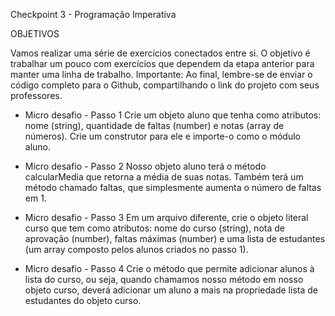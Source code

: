 Checkpoint 3 - Programação Imperativa

OBJETIVOS

Vamos realizar uma série de exercícios conectados entre si. O objetivo é trabalhar um pouco com exercícios que dependem da etapa anterior para manter uma linha de trabalho.
Importante: Ao final, lembre-se de enviar o código completo para o Github, compartilhando o link do projeto com seus professores.

- Micro desafio - Passo 1
Crie um objeto aluno que tenha como atributos: nome (string), quantidade de faltas (number) e notas (array de números). Crie um construtor para ele e importe-o como o módulo aluno.

- Micro desafio - Passo 2
Nosso objeto aluno terá o método calcularMedia que retorna a média de suas notas. Também terá um método chamado faltas, que simplesmente aumenta o número de faltas em 1.

- Micro desafio - Passo 3
Em um arquivo diferente, crie o objeto literal curso que tem como atributos: nome do curso (string), nota de aprovação (number), faltas máximas (number) e uma  lista de estudantes (um array composto pelos alunos criados no passo 1).

- Micro desafio - Passo 4
Crie o método que permite adicionar alunos à lista do curso, ou seja, quando chamamos nosso método em nosso objeto curso, deverá adicionar um aluno a mais na propriedade lista de estudantes do objeto curso.
